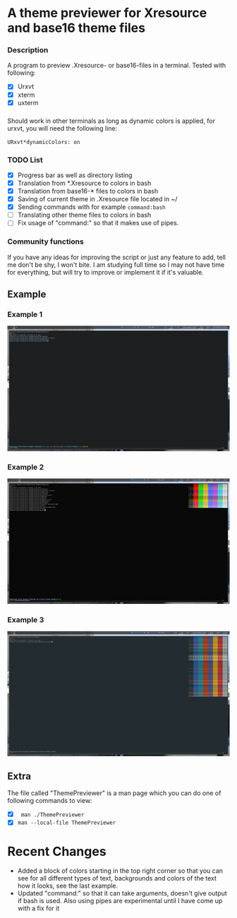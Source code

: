# A theme previewer for Xresource and base16 theme files
### Description
A program to preview .Xresource- or base16-files in a terminal.
Tested with following:
- [x] Urxvt
- [x] xterm
- [x] uxterm
###
Should work in other terminals as long as dynamic colors is applied, for urxvt, you will need the following line:
```
URxvt*dynamicColors: on
```

### TODO List
- [x] Progress bar as well as directory listing
- [x] Translation from *.Xresource to colors in bash
- [x] Translation from base16-* files to colors in bash
- [x] Saving of current theme in .Xresource file located in ~/
- [x] Sending commands with for example ``` command:bash ```
- [ ] Translating other theme files to colors in bash
- [ ] Fix usage of "command:" so that it makes use of pipes.

### Community functions
If you have any ideas for improving the script or just any feature to add, tell me don't be shy, I won't bite.
I am studying full time so I may not have time for everything, but will try to improve or implement it if it's valuable. 

## Example
### Example 1
![Example run of the program](example.png)
### Example 2
![Example run #2 of the program](example2.png)
### Example 3
![Example run #3 of the program](example4.png)

## Extra
The file called "ThemePreviewer" is a man page which you can do one of following commands to view:
- [x] ``` man ./ThemePreviewer```
- [x] ``` man --local-file ThemePreviewer ```

# Recent Changes
- Added a block of colors starting in the top right corner so that you can see for all different types of text, backgrounds and colors of the text how it looks, see the last example.
- Updated "command:" so that it can take arguments, doesn't give output if bash is used. Also using pipes are experimental until I have come up with a fix for it
